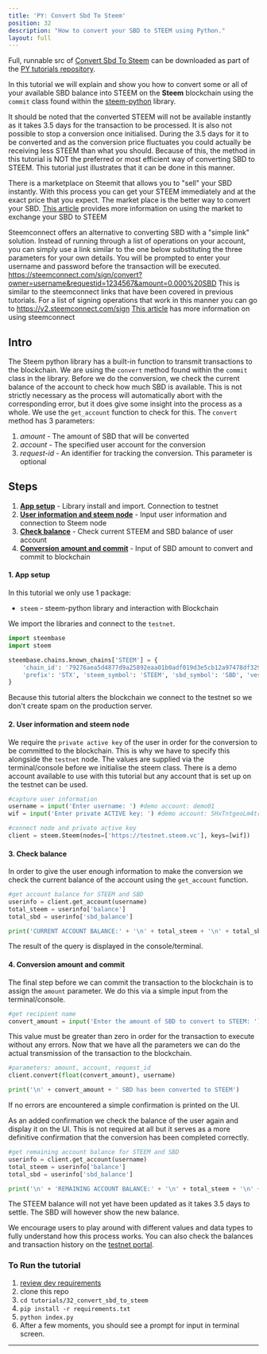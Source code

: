 ```yaml
---
title: 'PY: Convert Sbd To Steem'
position: 32
description: "How to convert your SBD to STEEM using Python."
layout: full
---              
```

<span class="fa-pull-left top-of-tutorial-repo-link"><span class="first-word">Full</span>, runnable src of [Convert Sbd To Steem](https://github.com/steemit/devportal-tutorials-py/tree/master/tutorials/32_convert_sbd_to_steem) can be downloaded as part of the [PY tutorials repository](https://github.com/steemit/devportal-tutorials-py).</span>
<br>



In this tutorial we will explain and show you how to convert some or all of your available SBD balance into STEEM on the **Steem** blockchain using the `commit` class found within the [steem-python](https://github.com/steemit/steem-python) library.

It should be noted that the converted STEEM will not be available instantly as it takes 3.5 days for the transaction to be processed. It is also not possible to stop a conversion once initialised. During the 3.5 days for it to be converted and as the conversion price fluctuates you could actually be receiving less STEEM than what you should. Because of this, the method in this tutorial is NOT the preferred or most efficient way of converting SBD to STEEM. This tutorial just illustrates that it can be done in this manner.

There is a marketplace on Steemit that allows you to "sell" your SBD instantly. With this process you can get your STEEM immediately and at the exact price that you expect. The market place is the better way to convert your SBD. [This article](https://steemit.com/steem/@epico/convert-sbd-to-steem-and-steem-power-guide-2017625t103821622z) provides more information on using the market to exchange your SBD to STEEM

Steemconnect offers an alternative to converting SBD with a "simple link" solution. Instead of running through a list of operations on your account, you can simply use a link similar to the one below substituting the three parameters for your own details. You will be prompted to enter your username and password before the transaction will be executed.
https://steemconnect.com/sign/convert?owner=username&requestid=1234567&amount=0.000%20SBD
This is similar to the steemconnect links that have been covered in previous tutorials. For a list of signing operations that work in this manner you can go to https://v2.steemconnect.com/sign
[This article](https://steemit.com/sbd/@timcliff/how-to-convert-sbd-into-steem-using-steemconnect) has more information on using steemconnect

## Intro

The Steem python library has a built-in function to transmit transactions to the blockchain. We are using the `convert` method found within the `commit` class in the library. Before we do the conversion, we check the current balance of the account to check how much SBD is available. This is not strictly necessary as the process will automatically abort with the corresponding error, but it does give some insight into the process as a whole. We use the `get_account` function to check for this. The `convert` method has 3 parameters:

1.  _amount_ - The amount of SBD that will be converted
1.  _account_ - The specified user account for the conversion
1.  _request-id_ - An identifier for tracking the conversion. This parameter is optional

## Steps

1.  [**App setup**](#setup) - Library install and import. Connection to testnet
1.  [**User information and steem node**](#userinfo) - Input user information and connection to Steem node
1.  [**Check balance**](#balance) - Check current STEEM and SBD balance of user account
1.  [**Conversion amount and commit**](#convert) - Input of SBD amount to convert and commit to blockchain

#### 1. App setup <a name="setup"></a>

In this tutorial we only use 1 package:

- `steem` - steem-python library and interaction with Blockchain

We import the libraries and connect to the `testnet`.

```python
import steembase
import steem

steembase.chains.known_chains['STEEM'] = {
    'chain_id': '79276aea5d4877d9a25892eaa01b0adf019d3e5cb12a97478df3298ccdd01673',
    'prefix': 'STX', 'steem_symbol': 'STEEM', 'sbd_symbol': 'SBD', 'vests_symbol': 'VESTS'
}
```

Because this tutorial alters the blockchain we connect to the testnet so we don't create spam on the production server.

#### 2. User information and steem node <a name="userinfo"></a>

We require the `private active key` of the user in order for the conversion to be committed to the blockchain. This is why we have to specify this alongside the `testnet` node. The values are supplied via the terminal/console before we initialise the steem class. There is a demo account available to use with this tutorial but any account that is set up on the testnet can be used.

```python
#capture user information
username = input('Enter username: ') #demo account: demo01
wif = input('Enter private ACTIVE key: ') #demo account: 5HxTntgeoLm4trnTz94YBsY6MpAap1qRVXEKsU5n1v2du1gAgVH

#connect node and private active key
client = steem.Steem(nodes=['https://testnet.steem.vc'], keys=[wif])
```

#### 3. Check balance <a name="balance"></a>

In order to give the user enough information to make the conversion we check the current balance of the account using the `get_account` function.

```python
#get account balance for STEEM and SBD
userinfo = client.get_account(username)
total_steem = userinfo['balance']
total_sbd = userinfo['sbd_balance']

print('CURRENT ACCOUNT BALANCE:' + '\n' + total_steem + '\n' + total_sbd + '\n')
```

The result of the query is displayed in the console/terminal.

#### 4. Conversion amount and commit <a name="convert"></a>

The final step before we can commit the transaction to the blockchain is to assign the `amount` parameter. We do this via a simple input from the terminal/console.

```python
#get recipient name
convert_amount = input('Enter the amount of SBD to convert to STEEM: ')
```

This value must be greater than zero in order for the transaction to execute without any errors. Now that we have all the parameters we can do the actual transmission of the transaction to the blockchain.

```python
#parameters: amount, account, request_id
client.convert(float(convert_amount), username)

print('\n' + convert_amount + ' SBD has been converted to STEEM')
```

If no errors are encountered a simple confirmation is printed on the UI.

As an added confirmation we check the balance of the user again and display it on the UI. This is not required at all but it serves as a more definitive confirmation that the conversion has been completed correctly.

```python
#get remaining account balance for STEEM and SBD
userinfo = client.get_account(username)
total_steem = userinfo['balance']
total_sbd = userinfo['sbd_balance']

print('\n' + 'REMAINING ACCOUNT BALANCE:' + '\n' + total_steem + '\n' + total_sbd)
```

The STEEM balance will not yet have been updated as it takes 3.5 days to settle. The SBD will however show the new balance.

We encourage users to play around with different values and data types to fully understand how this process works. You can also check the balances and transaction history on the [testnet portal](http://condenser.steem.vc/).

### To Run the tutorial

1.  [review dev requirements](https://github.com/steemit/devportal-tutorials-py/tree/master/tutorials/00_getting_started#dev-requirements)
1.  clone this repo
1.  `cd tutorials/32_convert_sbd_to_steem`
1.  `pip install -r requirements.txt`
1.  `python index.py`
1.  After a few moments, you should see a prompt for input in terminal screen.

---
